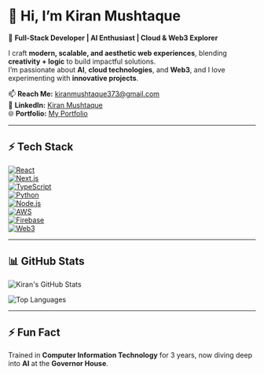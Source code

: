 # 🌸 Hi, I’m Kiran Mushtaque

🎀 **Full-Stack Developer | AI Enthusiast | Cloud & Web3 Explorer**  

I craft **modern, scalable, and aesthetic web experiences**, blending **creativity + logic** to build impactful solutions.  
I’m passionate about **AI**, **cloud technologies**, and **Web3**, and I love experimenting with **innovative projects**.

📫 **Reach Me:** [kiranmushtaque373@gmail.com](mailto:kiranmushtaque373@gmail.com)  
🔗 **LinkedIn:** [Kiran Mushtaque](https://www.linkedin.com/in/kiran-m-9b238b2b6/)  
🌐 **Portfolio:** [My Portfolio](https://your-portfolio-link.com)  <!-- Replace with your actual portfolio URL -->

---

## ⚡ Tech Stack

[![React](https://img.shields.io/badge/React-61DAFB?style=for-the-badge&logo=react&logoColor=black)](https://reactjs.org/)  
[![Next.js](https://img.shields.io/badge/Next.js-000000?style=for-the-badge&logo=nextdotjs&logoColor=white)](https://nextjs.org/)  
[![TypeScript](https://img.shields.io/badge/TypeScript-3178C6?style=for-the-badge&logo=typescript&logoColor=white)](https://www.typescriptlang.org/)  
[![Python](https://img.shields.io/badge/Python-3776AB?style=for-the-badge&logo=python&logoColor=white)](https://www.python.org/)  
[![Node.js](https://img.shields.io/badge/Node.js-339933?style=for-the-badge&logo=node.js&logoColor=white)](https://nodejs.org/)  
[![AWS](https://img.shields.io/badge/AWS-232F3E?style=for-the-badge&logo=amazon-aws&logoColor=white)](https://aws.amazon.com/)  
[![Firebase](https://img.shields.io/badge/Firebase-FFCA28?style=for-the-badge&logo=firebase&logoColor=black)](https://firebase.google.com/)  
[![Web3](https://img.shields.io/badge/Web3-000000?style=for-the-badge&logo=ethereum&logoColor=white)](https://web3js.readthedocs.io/)

---

## 📊 GitHub Stats

![Kiran's GitHub Stats](https://github-readme-stats.vercel.app/api?username=kiranMushtaque&show_icons=true&theme=radical)  

![Top Languages](https://github-readme-stats.vercel.app/api/top-langs/?username=kiranMushtaque&layout=compact&theme=radical)

---

## ⚡ Fun Fact

Trained in **Computer Information Technology** for 3 years, now diving deep into **AI** at the **Governor House**.
